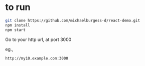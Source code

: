 # to run


```bash
git clone https://github.com/michaelburgess-d/react-demo.git
npm install 
npm start
```


Go to your http url, at port 3000

eg., 

```
http://my10.example.com:3000
```